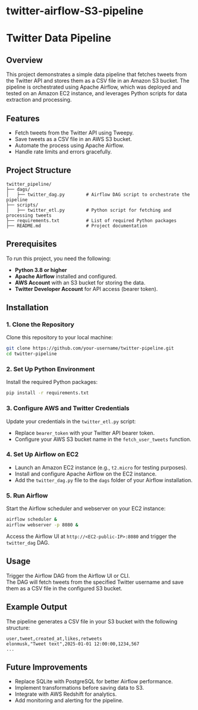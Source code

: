 # twitter-airflow-S3-pipeline

# Twitter Data Pipeline

## Overview
This project demonstrates a simple data pipeline that fetches tweets from the Twitter API and stores them as a CSV file in an Amazon S3 bucket. The pipeline is orchestrated using Apache Airflow, which was deployed and tested on an Amazon EC2 instance, and leverages Python scripts for data extraction and processing.

## Features
- Fetch tweets from the Twitter API using Tweepy.
- Save tweets as a CSV file in an AWS S3 bucket.
- Automate the process using Apache Airflow.
- Handle rate limits and errors gracefully.

## Project Structure
```plaintext
twitter_pipeline/
├── dags/
│   ├── twitter_dag.py        # Airflow DAG script to orchestrate the pipeline
├── scripts/
│   ├── twitter_etl.py        # Python script for fetching and processing tweets
├── requirements.txt          # List of required Python packages
├── README.md                 # Project documentation
```
## Prerequisites
To run this project, you need the following:
- **Python 3.8 or higher**
- **Apache Airflow** installed and configured.
- **AWS Account** with an S3 bucket for storing the data.
- **Twitter Developer Account** for API access (bearer token).

## Installation

### 1. Clone the Repository
Clone this repository to your local machine:
```bash
git clone https://github.com/your-username/twitter-pipeline.git
cd twitter-pipeline
```
### 2. Set Up Python Environment
Install the required Python packages:
```bash
pip install -r requirements.txt
```
### 3. Configure AWS and Twitter Credentials
Update your credentials in the `twitter_etl.py` script:
- Replace `bearer_token` with your Twitter API bearer token.
- Configure your AWS S3 bucket name in the `fetch_user_tweets` function.

### 4. Set Up Airflow on EC2
- Launch an Amazon EC2 instance (e.g., `t2.micro` for testing purposes).
- Install and configure Apache Airflow on the EC2 instance.
- Add the `twitter_dag.py` file to the `dags` folder of your Airflow installation.

### 5. Run Airflow
Start the Airflow scheduler and webserver on your EC2 instance:
```bash
airflow scheduler &
airflow webserver -p 8080 &
```
Access the Airflow UI at `http://<EC2-public-IP>:8080` and trigger the `twitter_dag` DAG.

## Usage
Trigger the Airflow DAG from the Airflow UI or CLI.  
The DAG will fetch tweets from the specified Twitter username and save them as a CSV file in the configured S3 bucket.

## Example Output
The pipeline generates a CSV file in your S3 bucket with the following structure:
```plaintext
user,tweet,created_at,likes,retweets
elonmusk,"Tweet text",2025-01-01 12:00:00,1234,567
...
```
## Future Improvements
- Replace SQLite with PostgreSQL for better Airflow performance.
- Implement transformations before saving data to S3.
- Integrate with AWS Redshift for analytics.
- Add monitoring and alerting for the pipeline.






